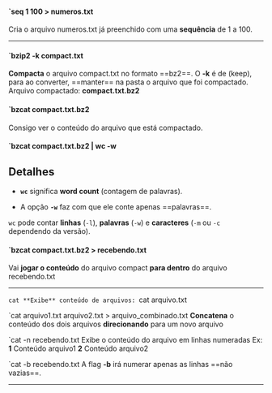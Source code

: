 #### `seq  1 100 > numeros.txt

Cria o arquivo numeros.txt já preenchido com uma **sequência** de 1 a 100.

------------------------------------------------------------------------
#### `bzip2 -k compact.txt

**Compacta** o arquivo compact.txt no formato ==bz2==. O **-k** é de (keep), para ao converter, ==manter== na pasta o arquivo que foi compactado.
Arquivo compactado: **compact.txt.bz2**

#### `bzcat compact.txt.bz2
Consigo ver o conteúdo do arquivo que está compactado.

#### `bzcat compact.txt.bz2 | wc -w
## **Detalhes**

- **`wc`** significa **word count** (contagem de palavras).
    
- A opção **`-w`** faz com que ele conte apenas ==palavras==.

`wc` pode contar **linhas** (`-l`), **palavras** (`-w`) e **caracteres** (`-m` ou `-c` dependendo da versão).

#### `bzcat compact.txt.bz2 > recebendo.txt

Vai **jogar o conteúdo** do arquivo compact **para dentro** do arquivo recebendo.txt 

------------------------------------------------------------------------
`cat
 **Exibe** conteúdo de arquivos: `cat arquivo.txt

`cat arquivo1.txt arquivo2.txt > arquivo_combinado.txt
**Concatena** o conteúdo dos dois arquivos **direcionando** para um novo arquivo

`cat -n recebendo.txt
Exibe o conteúdo do arquivo em linhas numeradas
Ex: 
**1** Conteúdo arquivo1
**2** Conteúdo arquivo2

`cat -b recebendo.txt
A flag **-b** irá numerar apenas as linhas ==não vazias==.

------------------------------------------------------------------------



